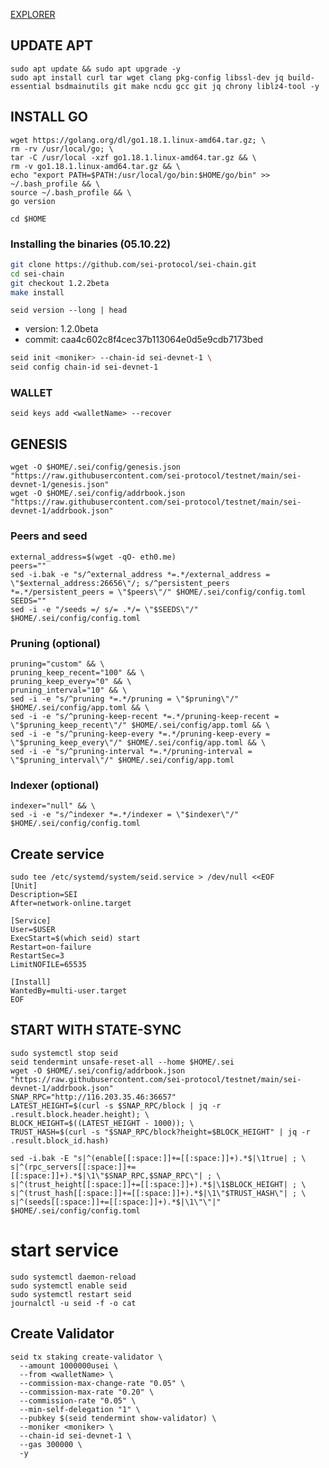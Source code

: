 
[EXPLORER](https://sei.explorers.guru/validators)

## UPDATE APT
    sudo apt update && sudo apt upgrade -y
    sudo apt install curl tar wget clang pkg-config libssl-dev jq build-essential bsdmainutils git make ncdu gcc git jq chrony liblz4-tool -y

## INSTALL GO
    wget https://golang.org/dl/go1.18.1.linux-amd64.tar.gz; \
    rm -rv /usr/local/go; \
    tar -C /usr/local -xzf go1.18.1.linux-amd64.tar.gz && \
    rm -v go1.18.1.linux-amd64.tar.gz && \
    echo "export PATH=$PATH:/usr/local/go/bin:$HOME/go/bin" >> ~/.bash_profile && \
    source ~/.bash_profile && \
    go version

    cd $HOME
### Installing the binaries (05.10.22)
```bash    
git clone https://github.com/sei-protocol/sei-chain.git
cd sei-chain
git checkout 1.2.2beta
make install
```

`seid version --long | head`
+ version: 1.2.0beta
+ commit: caa4c602c8f4cec37b113064e0d5e9cdb7173bed

```bash
seid init <moniker> --chain-id sei-devnet-1 \
seid config chain-id sei-devnet-1
```
### WALLET
    seid keys add <walletName> --recover

## GENESIS
    wget -O $HOME/.sei/config/genesis.json "https://raw.githubusercontent.com/sei-protocol/testnet/main/sei-devnet-1/genesis.json"
    wget -O $HOME/.sei/config/addrbook.json "https://raw.githubusercontent.com/sei-protocol/testnet/main/sei-devnet-1/addrbook.json"

### Peers and seed
    external_address=$(wget -qO- eth0.me)
    peers=""
    sed -i.bak -e "s/^external_address *=.*/external_address = \"$external_address:26656\"/; s/^persistent_peers *=.*/persistent_peers = \"$peers\"/" $HOME/.sei/config/config.toml
    SEEDS=""
    sed -i -e "/seeds =/ s/= .*/= \"$SEEDS\"/"  $HOME/.sei/config/config.toml

### Pruning (optional)
    pruning="custom" && \
    pruning_keep_recent="100" && \
    pruning_keep_every="0" && \
    pruning_interval="10" && \
    sed -i -e "s/^pruning *=.*/pruning = \"$pruning\"/" $HOME/.sei/config/app.toml && \
    sed -i -e "s/^pruning-keep-recent *=.*/pruning-keep-recent = \"$pruning_keep_recent\"/" $HOME/.sei/config/app.toml && \
    sed -i -e "s/^pruning-keep-every *=.*/pruning-keep-every = \"$pruning_keep_every\"/" $HOME/.sei/config/app.toml && \
    sed -i -e "s/^pruning-interval *=.*/pruning-interval = \"$pruning_interval\"/" $HOME/.sei/config/app.toml

### Indexer (optional)
    indexer="null" && \
    sed -i -e "s/^indexer *=.*/indexer = \"$indexer\"/" $HOME/.sei/config/config.toml

## Create service
    sudo tee /etc/systemd/system/seid.service > /dev/null <<EOF
    [Unit]
    Description=SEI
    After=network-online.target

    [Service]
    User=$USER
    ExecStart=$(which seid) start
    Restart=on-failure
    RestartSec=3
    LimitNOFILE=65535

    [Install]
    WantedBy=multi-user.target
    EOF


## START WITH STATE-SYNC

    sudo systemctl stop seid
    seid tendermint unsafe-reset-all --home $HOME/.sei
    wget -O $HOME/.sei/config/addrbook.json "https://raw.githubusercontent.com/sei-protocol/testnet/main/sei-devnet-1/addrbook.json"
    SNAP_RPC="http://116.203.35.46:36657"
    LATEST_HEIGHT=$(curl -s $SNAP_RPC/block | jq -r .result.block.header.height); \
    BLOCK_HEIGHT=$((LATEST_HEIGHT - 1000)); \
    TRUST_HASH=$(curl -s "$SNAP_RPC/block?height=$BLOCK_HEIGHT" | jq -r .result.block_id.hash)

    sed -i.bak -E "s|^(enable[[:space:]]+=[[:space:]]+).*$|\1true| ; \
    s|^(rpc_servers[[:space:]]+=[[:space:]]+).*$|\1\"$SNAP_RPC,$SNAP_RPC\"| ; \
    s|^(trust_height[[:space:]]+=[[:space:]]+).*$|\1$BLOCK_HEIGHT| ; \
    s|^(trust_hash[[:space:]]+=[[:space:]]+).*$|\1\"$TRUST_HASH\"| ; \
    s|^(seeds[[:space:]]+=[[:space:]]+).*$|\1\"\"|" $HOME/.sei/config/config.toml


# start service
    sudo systemctl daemon-reload
    sudo systemctl enable seid
    sudo systemctl restart seid
    journalctl -u seid -f -o cat


## Create Validator
    seid tx staking create-validator \
      --amount 1000000usei \
      --from <walletName> \
      --commission-max-change-rate "0.05" \
      --commission-max-rate "0.20" \
      --commission-rate "0.05" \
      --min-self-delegation "1" \
      --pubkey $(seid tendermint show-validator) \
      --moniker <moniker> \
      --chain-id sei-devnet-1 \
      --gas 300000 \
      -y




